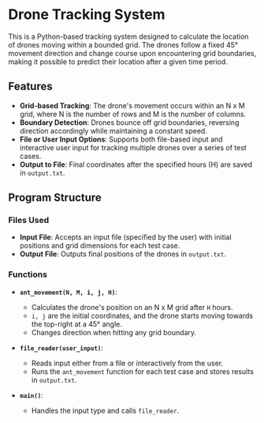 # Drone Tracking System

This is a Python-based tracking system designed to calculate the location of drones moving within a bounded grid. The drones follow a fixed 45° movement direction and change course upon encountering grid boundaries, making it possible to predict their location after a given time period.

## Features

- **Grid-based Tracking**: The drone's movement occurs within an N x M grid, where N is the number of rows and M is the number of columns.
- **Boundary Detection**: Drones bounce off grid boundaries, reversing direction accordingly while maintaining a constant speed.
- **File or User Input Options**: Supports both file-based input and interactive user input for tracking multiple drones over a series of test cases.
- **Output to File**: Final coordinates after the specified hours (H) are saved in `output.txt`.

## Program Structure

### Files Used
- **Input File**: Accepts an input file (specified by the user) with initial positions and grid dimensions for each test case.
- **Output File**: Outputs final positions of the drones in `output.txt`.

### Functions

- **`ant_movement(N, M, i, j, H)`**:
  - Calculates the drone's position on an N x M grid after `H` hours.
  - `i, j` are the initial coordinates, and the drone starts moving towards the top-right at a 45° angle.
  - Changes direction when hitting any grid boundary.

- **`file_reader(user_input)`**:
  - Reads input either from a file or interactively from the user.
  - Runs the `ant_movement` function for each test case and stores results in `output.txt`.

- **`main()`**:
  - Handles the input type and calls `file_reader`.

